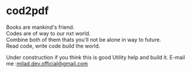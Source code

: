 # cod2pdf
Books are mankind's friend.</br>
Codes are of way to our nxt world. </br>
Combine both of them thats you'll not be alone in way to future. </br>
Read code, write code build the world. 

Under construction if you think this is good Utility help and build it.
E-mail me :milad.dev.official@gmail.com


 
